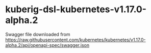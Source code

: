 # kuberig-dsl-kubernetes-v1.17.0-alpha.2

Swagger file downloaded from https://raw.githubusercontent.com/kubernetes/kubernetes/v1.17.0-alpha.2/api/openapi-spec/swagger.json
